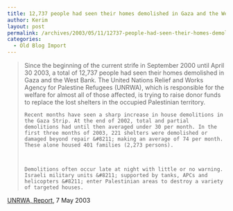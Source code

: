```yaml
---
title: 12,737 people had seen their homes demolished in Gaza and the West Bank
author: Kerim
layout: post
permalink: /archives/2003/05/11/12737-people-had-seen-their-homes-demolished-in-gaza-and-the-west-bank/
categories:
  - Old Blog Import
---
```


>   Since the beginning of the current strife in September 2000 until April 30 2003, a total of 12,737 people had seen their homes demolished in Gaza and the West Bank. The United Nations Relief and Works Agency for Palestine Refugees (UNRWA), which is responsible for the welfare for almost all of those affected, is trying to raise donor funds to replace the lost shelters in the occupied Palestinian territory.  
>   
>   
>     Recent months have seen a sharp increase in house demolitions in the Gaza Strip. At the end of 2002, total and partial demolitions had until then averaged under 30 per month. In the first three months of 2003, 221 shelters were demolished or damaged beyond repair &#8211; making an average of 74 per month. These alone housed 401 families (2,273 persons).
>   
>   
>   
>     Demolitions often occur late at night with little or no warning. Israeli military units &#8211; supported by tanks, APCs and helicopters &#8211; enter Palestinian areas to destroy a variety of targeted houses.
>   


<a href="http://electronicintifada.net/v2/article1447.shtml" onclick="_gaq.push(['_trackEvent', 'outbound-article', 'http://electronicintifada.net/v2/article1447.shtml', 'UNRWA, Report']);" >UNRWA, Report</a>, 7 May 2003

